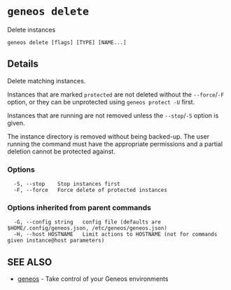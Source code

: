 # `geneos delete`

Delete instances

```text
geneos delete [flags] [TYPE] [NAME...]
```

## Details

Delete matching instances.

Instances that are marked `protected` are not deleted without the
`--force`/`-F` option, or they can be unprotected using `geneos
protect -U` first.

Instances that are running are not removed unless the `--stop`/`-S`
option is given.

The instance directory is removed without being backed-up. The user
running the command must have the appropriate permissions and a
partial deletion cannot be protected against.

### Options

```text
  -S, --stop    Stop instances first
  -F, --force   Force delete of protected instances
```

### Options inherited from parent commands

```text
  -G, --config string   config file (defaults are $HOME/.config/geneos.json, /etc/geneos/geneos.json)
  -H, --host HOSTNAME   Limit actions to HOSTNAME (not for commands given instance@host parameters)
```

## SEE ALSO

* [geneos](geneos.md)	 - Take control of your Geneos environments
